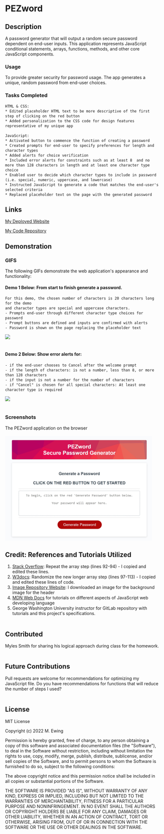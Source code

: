 # PEZword

## Description
A password generator that will output a random secure password dependent on end-user inputs. This application represents JavaScript conditional statements, arrays, functions, methods, and other core JavaScript components.

### Usage
To provide greater security for password usage. The app generates a unique, random password from end-user choices.

### Tasks Completed
```
HTML & CSS: 
* Edited placeholder HTML text to be more descriptive of the first step of clicking on the red button
* Added personalization to the CSS code for design features representative of my unique app

JavaScript: 
* Activated button to commence the function of creating a password
* Created prompts for end-user to specify preferences for length and character types
* Added alerts for choice verification
* Included error alerts for constraints such as at least 8  and no more than 128 characters in length and at least one character type choice
* Enabled user to decide which character types to include in password (i.e. special, numeric, uppercase, and lowercase)
* Instructed JavaScript to generate a code that matches the end-user's selected criteria
* Replaced placeholder text on the page with the generated password
```

## Links
[My Deployed Website](placeholder)

[My Code Repository](https://github.com/mewing0328/PEZword)

## Demonstration 
### GIFS 
The following GIFs demonstrate the web application's appearance and functionality:

#### Demo 1 Below: From start to finish generate a password. 
    For this demo, the chosen number of characters is 20 characters long for the demo 
    and character types are special and uppercase characters.
    - Prompts end-user through different character type choices for password
    - Prompt buttons are defined and inputs are confirmed with alerts
    - Password is shown on the page replacing the placeholder text

<img src=./Assets/images/PEZword%20GIF.gif style="width:30rem">
<br></br>

#### Demo 2 Below: Show error alerts for: 
    - if the end-user chooses to Cancel after the welcome prompt
    - if the length of characters: is not a number, less than 8, or more than 128 characters
    - if the input is not a number for the number of characters
    - if "Cancel" is chosen for all special characters: At least one character type is required

<img src=./Assets/images/PEZword%20GIF%20Errors.gif style="width:30rem">
<br></br>

### Screenshots
The PEZword application on the browser
<br></br>
<img src=./Assets/images/PEZword%20Screenshot.jpg style="width:30rem">

## Credit: References and Tutorials Utilized
1. [Stack Overflow](https://stackoverflow.com/questions/50672126/repeat-an-array-with-multiple-elements-multiple-times-in-javascript): Repeat the array step (lines 92-94) - I copied and edited these lines. 
2. [W3docs](https://www.w3docs.com/snippets/javascript/how-to-randomize-shuffle-a-javascript-array.html): Randomize the new longer array step (lines 97-113) - I copied and edited these lines of code.
3. [Image Repository Website](https://pixabay.com/): I downloaded an image for the background image for the header
4. [MDN Web Docs](https://developer.mozilla.org/en-US/) for tutorials on different aspects of JavaScript web developing language
5. George Washington University instructor for GitLab repository with tutorials and this project's specifications.
<br></br>

## Contributed
Myles Smith for sharing his logical approach during class for the homework. 
<br></br>

## Future Contributions
Pull requests are welcome for recommendations for optimizing my JavaScript file. 
Do you have recommendations for functions that will reduce the number of steps I used?
<br></br>

## License
MIT License

Copyright (c) 2022 M. Ewing

Permission is hereby granted, free of charge, to any person obtaining a copy
of this software and associated documentation files (the "Software"), to deal
in the Software without restriction, including without limitation the rights
to use, copy, modify, merge, publish, distribute, sublicense, and/or sell
copies of the Software, and to permit persons to whom the Software is
furnished to do so, subject to the following conditions:

The above copyright notice and this permission notice shall be included in all
copies or substantial portions of the Software.

THE SOFTWARE IS PROVIDED "AS IS", WITHOUT WARRANTY OF ANY KIND, EXPRESS OR
IMPLIED, INCLUDING BUT NOT LIMITED TO THE WARRANTIES OF MERCHANTABILITY,
FITNESS FOR A PARTICULAR PURPOSE AND NONINFRINGEMENT. IN NO EVENT SHALL THE
AUTHORS OR COPYRIGHT HOLDERS BE LIABLE FOR ANY CLAIM, DAMAGES OR OTHER
LIABILITY, WHETHER IN AN ACTION OF CONTRACT, TORT OR OTHERWISE, ARISING FROM,
OUT OF OR IN CONNECTION WITH THE SOFTWARE OR THE USE OR OTHER DEALINGS IN THE
SOFTWARE.

